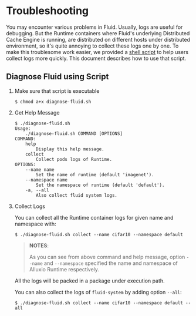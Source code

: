 # Troubleshooting

You may encounter various problems in Fluid. Usually, logs are useful for debugging. But the Runtime containers where Fluid's underlying Distributed Cache Engine is running, are distributed on different hosts under distributed environment, so it's quite annoying to collect these logs one by one. To make this troublesome work easier, we provided  a [shell script](../../../tools/diagnose-fluid.sh) to help users collect logs more quickly. This document describes how to use that script.

## Diagnose Fluid using Script

1. Make sure that script is executable

   ```shell
   $ chmod a+x diagnose-fluid.sh
   ```

2. Get Help Message

   ```shell
   $ ./diagnose-fluid.sh 
   Usage:
       ./diagnose-fluid.sh COMMAND [OPTIONS]
   COMMAND:
       help
           Display this help message.
       collect
           Collect pods logs of Runtime.
   OPTIONS:
       --name name
           Set the name of runtime (default 'imagenet').
       --namespace name
           Set the namespace of runtime (default 'default').
       -a, --all
           Also collect fluid system logs.
   ```

3. Collect Logs

   You can collect all the Runtime container logs for given name and namespace with:

   ```shell
   $ ./diagnose-fluid.sh collect --name cifar10 --namespace default
   ```

   > **NOTES**:
   >
   > As you can see from above command and help message, option `--name` and `--namespace` specified the name and namespace of Alluxio Runtime respectively.

   All the logs will be packed in a package under execution path.

   You can also collect the logs of `fluid-system` by adding option `--all`:

   ```shell
   $ ./diagnose-fluid.sh collect --name cifar10 --namespace default --all
   ```

   